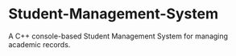 # Student-Management-System
A C++ console-based Student Management System for managing academic records.
